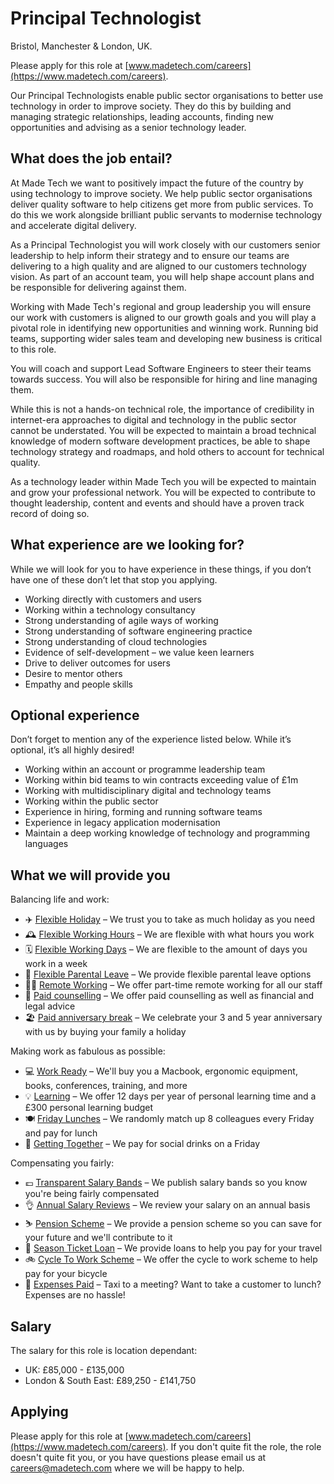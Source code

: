 # Principal Technologist

Bristol, Manchester & London, UK.

Please apply for this role at [www.madetech.com/careers](https://www.madetech.com/careers).

Our Principal Technologists enable public sector organisations to better use technology in order to improve society. They do this by building and managing strategic relationships, leading accounts, finding new opportunities and advising as a senior technology leader.

## What does the job entail?

At Made Tech we want to positively impact the future of the country by using technology to improve society. We help public sector organisations deliver quality software to help citizens get more from public services. To do this we work alongside brilliant public servants to modernise technology and accelerate digital delivery.

As a Principal Technologist you will work closely with our customers senior leadership to help inform their strategy and to ensure our teams are delivering to a high quality and are aligned to our customers technology vision. As part of an account team, you will help shape account plans and be responsible for delivering against them.

Working with Made Tech's regional and group leadership you will ensure our work with customers is aligned to our growth goals and you will play a pivotal role in identifying new opportunities and winning work. Running bid teams, supporting wider sales team and developing new business is critical to this role.

You will coach and support Lead Software Engineers to steer their teams towards success. You will also be responsible for hiring and line managing them.

While this is not a hands-on technical role, the importance of credibility in internet-era approaches to digital and technology in the public sector cannot be understated. You will be expected to maintain a broad technical knowledge of modern software development practices, be able to shape technology strategy and roadmaps, and hold others to account for technical quality.

As a technology leader within Made Tech you will be expected to maintain and grow your professional network. You will be expected to contribute to thought leadership, content and events and should have a proven track record of doing so.

## What experience are we looking for?

While we will look for you to have experience in these things, if you don’t have one of these don’t let that stop you applying.

- Working directly with customers and users
- Working within a technology consultancy
- Strong understanding of agile ways of working
- Strong understanding of software engineering practice
- Strong understanding of cloud technologies
- Evidence of self-development – we value keen learners
- Drive to deliver outcomes for users
- Desire to mentor others
- Empathy and people skills

## Optional experience

Don’t forget to mention any of the experience listed below. While it’s optional, it’s all highly desired!

- Working within an account or programme leadership team
- Working within bid teams to win contracts exceeding value of £1m
- Working with multidisciplinary digital and technology teams
- Working within the public sector
- Experience in hiring, forming and running software teams
- Experience in legacy application modernisation
- Maintain a deep working knowledge of technology and programming languages

## What we will provide you

Balancing life and work:

* ✈️ [Flexible Holiday](../benefits/flexible_holiday.md) – We trust you to take as much holiday as you need
* 🕰️ [Flexible Working Hours](../benefits/working_hours.md) – We are flexible with what hours you work
* 🗓️ [Flexible Working Days](../benefits/flexible_working.md) – We are flexible to the amount of days you work in a week
* 👶 [Flexible Parental Leave](../guides/welfare/parental_leave.md) – We provide flexible parental leave options
* 👩‍💻 [Remote Working](../benefits/remote_working.md) – We offer part-time remote working for all our staff
* 🤗 [Paid counselling](../guides/welfare/paid_counselling.md) – We offer paid counselling as well as financial and legal advice
* 🏖️ [Paid anniversary break](../benefits/paid_anniversary_break.md) – We celebrate your 3 and 5 year anniversary with us by buying your family a holiday

Making work as fabulous as possible:

* 💻 [Work Ready](../benefits/work_ready.md) – We'll buy you a Macbook, ergonomic equipment, books, conferences, training, and more
* 💡 [Learning](../guides/learning/README.md) – We offer 12 days per year of personal learning time and a £300 personal learning budget
* 🍽️ [Friday Lunches](../benefits/friday_lunch.md) – We randomly match up 8 colleagues every Friday and pay for lunch
* 🍻 [Getting Together](../benefits/getting_together.md) – We pay for social drinks on a Friday

Compensating you fairly:

* 💷 [Transparent Salary Bands](../roles/README.md) – We publish salary bands so you know you're being fairly compensated
* 👌 [Annual Salary Reviews](../guides/compensation/salary_reviews.md) – We review your salary on an annual basis
* ⛷️ [Pension Scheme](../benefits/pension_scheme.md) – We provide a pension scheme so you can save for your future and we'll contribute to it
* 🚄 [Season Ticket Loan](../benefits/season_ticket_loan.md) – We provide loans to help you pay for your travel
* 🚲 [Cycle To Work Scheme](../benefits/cycle_to_work_scheme.md) – We offer the cycle to work scheme to help pay for your bicycle
* 🚕 [Expenses Paid](../guides/compensation/expenses.md) – Taxi to a meeting? Want to take a customer to lunch? Expenses are no hassle!

## Salary

The salary for this role is location dependant:

- UK: £85,000 - £135,000
- London & South East: £89,250 - £141,750

## Applying

Please apply for this role at [www.madetech.com/careers](https://www.madetech.com/careers). If you don't quite fit the role, the role doesn't quite fit you, or you have questions please email us at [careers@madetech.com](mailto:careers@madetech.com) where we will be happy to help.
